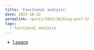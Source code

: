 ```yaml
---
title: 'Functional analysis'
date: 2022-10-12
permalink: /posts/2022/10/blog-post-3/
tags:
  - functional analysis
---
```

- [1.space](https://blog.csdn.net/Nina_ningning/article/details/127282447)
